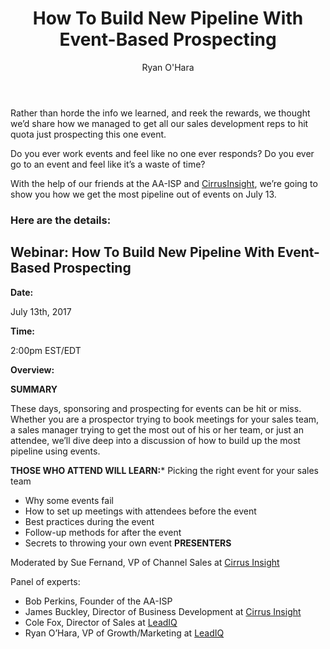 ﻿---
title: How To Build New Pipeline With Event-Based Prospecting
description: Back in April 2017, Cole Fox and I went to AA-ISP’s amazing conference, the Leadership Summit in Chicago. The conference was a huge success for LeadIQ considering the pipeline we generated, conversations we had, and most importantly, great relationships we started
coverImage: img/Leadership-Summit-Picture.jpeg
publishDate: Jun 26, 2017

author: Ryan O'Hara
authorProfile: Ryan O'Hara has been an early employee at several startups helping them with marketing and prospecting tactics, including Dyn who was acquired by Oracle for $600+ million in 2016. He's had prospecting campaigns featured in Fortune, Mashable, and TheNextWeb. Ryan specializes in branding, business development, prospecting, and coaching people on how to make good digital first impressions. He also mentors two accelerators, The Iron Yard and The Alpha Loft, and hosts The Prospecting Podcast.
authorImage: img/Ryan-OHara-Headshot.png
---

Rather than horde the info we learned, and reek the rewards, we thought we’d share how we managed to get all our sales development reps to hit quota just prospecting this one event.

Do you ever work events and feel like no one ever responds? Do you ever go to an event and feel like it’s a waste of time?

With the help of our friends at the AA-ISP and [CirrusInsight](http://cirrusinsight.com), we’re going to show you how we get the most pipeline out of events on July 13.

### Here are the details:

Webinar: How To Build New Pipeline With Event-Based Prospecting
---------------------------------------------------------------

**Date:**

July 13th, 2017

**Time:**

2:00pm EST/EDT

**Overview:**

**SUMMARY**

These days, sponsoring and prospecting for events can be hit or miss. Whether you are a prospector trying to book meetings for your sales team, a sales manager trying to get the most out of his or her team, or just an attendee, we’ll dive deep into a discussion of how to build up the most pipeline using events.

**THOSE WHO ATTEND WILL LEARN:***   Picking the right event for your sales team
*   Why some events fail
*   How to set up meetings with attendees before the event
*   Best practices during the event
*   Follow-up methods for after the event
*   Secrets to throwing your own event
**PRESENTERS**

Moderated by Sue Fernand, VP of Channel Sales at [Cirrus Insight](https://www.cirrusinsight.com/)

Panel of experts:

*   Bob Perkins, Founder of the AA-ISP
*   James Buckley, Director of Business Development at [Cirrus Insight](https://www.cirrusinsight.com/)
*   Cole Fox, Director of Sales at [LeadIQ](https://leadiq.com/)
*   Ryan O’Hara, VP of Growth/Marketing at [LeadIQ](https://leadiq.com/)